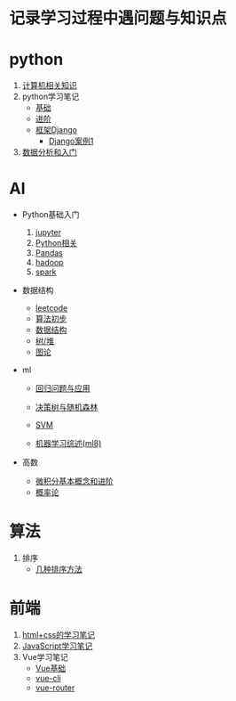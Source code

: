 记录学习过程中遇问题与知识点
====

# python
1. [计算机相关知识](./python/pc.md)
2. python学习笔记
    - [基础](./python/python1.md)
    - [进阶](./python/python2.md)
    - [框架Django](./python/django1.md)
        - [Django案例1](./python/django2.md)
3. [数据分析和入门](./python/data.md)

# AI
- Python基础入门
    1. [jupyter](./ai/python/jupyter.md)
    2. [Python相关](./ai/python/python.md)
    3. [Pandas](./ai/python/pandas.md)
    4. [hadoop](./ai/hadoop/hadoop.md)
    5. [spark](./ai/spark/spark.md)
- 数据结构
    - [leetcode](https://leetcode.com/problemset/algorithms/)
    - [算法初步](./ai/algorithm/algorithm1.md)
    - [数据结构](./ai/data/data1.md)
    - [树/堆](./ai/tree/tree.md)
    - [图论](./ai/data/data2.md)
- ml
    - [回归问题与应用](./ai/ml/ml1.md)
    - [决策树与随机森林](/ai/ml/ml2.md)
    - [SVM](/ai/ml/ml3.md)

    - [机器学习综述(ml8)](/ai/ml/ml6.md)

- 高数
    - [微积分基本概念和进阶](./ai/math/math1.md)
    - [概率论](./ai/math/math2.md)

# 算法
1. 排序
    - [几种排序方法](./sort/sort.md)

# 前端
1. [html+css的学习笔记](./html/html.md)
2. [JavaScript学习笔记](./html/js.md)
3. Vue学习笔记
    - [Vue基础](./html/vue1.md)
    - [vue-cli](./html/vue2.md)
    - [vue-router](./html/vue3.md)
